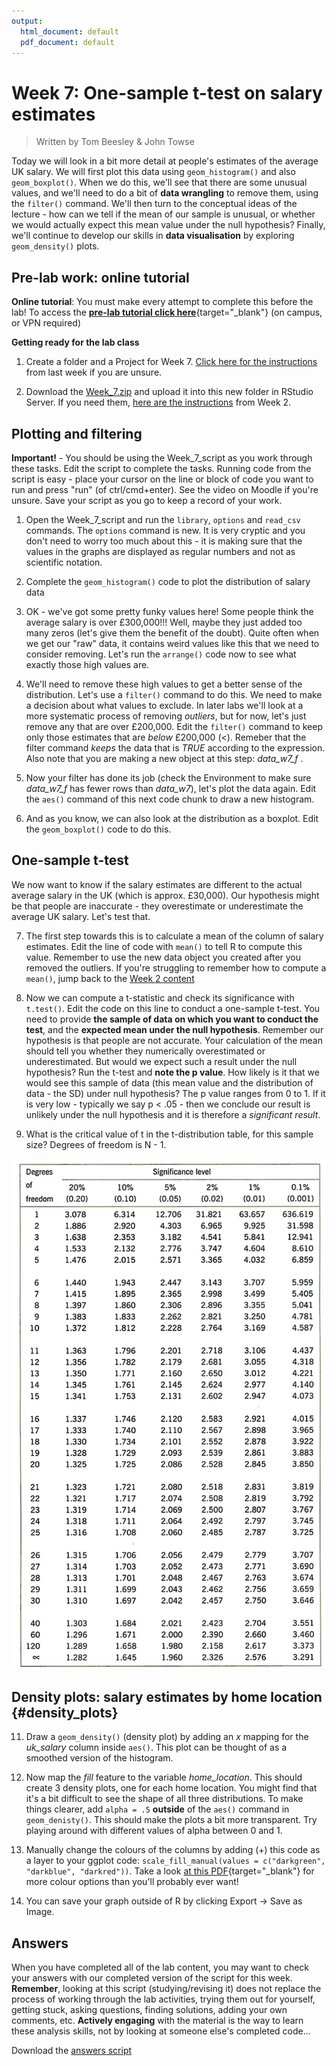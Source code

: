 ```yaml
---
output:
  html_document: default
  pdf_document: default
---
```





# Week 7: One-sample t-test on salary estimates

> Written by Tom Beesley & John Towse

Today we will look in a bit more detail at people's estimates of the average UK salary. We will first plot this data using `geom_histogram()` and also `geom_boxplot()`. When we do this, we'll see that there are some unusual values, and we'll need to do a bit of **data wrangling** to remove them, using the `filter()` command. We'll then turn to the conceptual ideas of the lecture - how can we tell if the mean of our sample is unusual, or whether we would actually expect this mean value under the null hypothesis? Finally, we'll continue to develop our skills in **data visualisation** by exploring `geom_density()` plots.

## Pre-lab work: online tutorial

**Online tutorial**: You must make every attempt to complete this before the lab! To access the [**pre-lab tutorial click here**](https://ma-rconnect.lancs.ac.uk/Week_7_LabPrep){target="_blank"} (on campus, or VPN required)

**Getting ready for the lab class** 

1. Create a folder and a Project for Week 7. [Click here for the instructions](#creating_project) from last week if you are unsure.

2. Download the [Week_7.zip](files/Week_7/Week_7.zip) and upload it into this new folder in RStudio Server. If you need them, [here are the instructions](#uploading_zip) from Week 2.

## Plotting and filtering

**Important!** - You should be using the Week_7_script as you work through these tasks. Edit the script to complete the tasks. Running code from the script is easy - place your cursor on the line or block of code you want to run and press "run" (of ctrl/cmd+enter). See the video on Moodle if you're unsure. Save your script as you go to keep a record of your work.

1. Open the Week_7_script and run the `library`, `options` and `read_csv` commands. The `options` command is new. It is very cryptic and you don't need to worry too much about this - it is making sure that the values in the graphs are displayed as regular numbers and not as scientific notation.

2. Complete the `geom_histogram()` code to plot the distribution of salary data

3. OK - we've got some pretty funky values here! Some people think the average salary is over £300,000!!! Well, maybe they just added too many zeros (let's give them the benefit of the doubt). Quite often when we get our "raw" data, it contains weird values like this that we need to consider removing. Let's run the `arrange()` code now to see what exactly those high values are.

4. We'll need to remove these high values to get a better sense of the distribution. Let's use a `filter()` command to do this. We need to make a decision about what values to exclude. In later labs we'll look at a more systematic process of removing *outliers*, but for now, let's just remove any that are over £200,000. Edit the `filter()` command to keep only those estimates that are *below* £200,000 (<). Remeber that the filter command *keeps* the data that is *TRUE* according to the expression. Also note that you are making a new object at this step: *data_w7_f* .

5. Now your filter has done its job (check the Environment to make sure *data_w7_f* has fewer rows than *data_w7*), let's plot the data again. Edit the `aes()` command of this next code chunk to draw a new histogram.

6. And as you know, we can also look at the distribution as a boxplot. Edit the `geom_boxplot()` code to do this.

## One-sample t-test

We now want to know if the salary estimates are different to the actual average salary in the UK (which is approx. £30,000). Our hypothesis might be that people are inaccurate - they overestimate or underestimate the average UK salary. Let's test that.

7. The first step towards this is to calculate a mean of the column of salary estimates. Edit the line of code with `mean()` to tell R to compute this value. Remember to use the new data object you created after you removed the outliers. If you're struggling to remember how to compute a `mean()`, jump back to the [Week 2 content](#mean_median)

8. Now we can compute a t-statistic and check its significance with `t.test()`. Edit the code on this line to conduct a one-sample t-test. You need to provide **the sample of data on which you want to conduct the test**, and the **expected mean under the null hypothesis**. Remember our hypothesis is that people are not accurate. Your calculation of the mean should tell you whether they numerically overestimated or underestimated. But would we expect such a result under the null hypothesis? Run the t-test and **note the p value**. How likely is it that we would see this sample of data (this mean value and the distribution of data - the SD) under null hypothesis? The p value ranges from 0 to 1. If it is very low - typically we say p < .05 - then we conclude our result is unlikely under the null hypothesis and it is therefore a *significant result*.

10. What is the critical value of t in the t-distribution table, for this sample size? Degrees of freedom is N - 1.


![](files/Week_7/ttable.png)

## Density plots: salary estimates by home location {#density_plots}

11. Draw a `geom_density()` (density plot) by adding an *x* mapping for the *uk_salary* column inside `aes()`. This plot can be thought of as a smoothed version of the histogram.

12. Now map the *fill* feature to the variable *home_location*. This should create 3 density plots, one for each home location. You might find that it's a bit difficult to see the shape of all three distributions. To make things clearer, add `alpha = .5` **outside** of the `aes()` command in `geom_denisty()`. This should make the plots a bit more transparent. Try playing around with different values of alpha between 0 and 1. 

13. Manually change the colours of the columns by adding (+) this code as a layer to your ggplot code: `scale_fill_manual(values = c("darkgreen", "darkblue", "darkred"))`. Take a look [at this PDF](files/Week_7/Rcolor.pdf){target="_blank"} for more colour options than you'll probably ever want!

14. You can save your graph outside of R by clicking Export -> Save as Image. 

## Answers

When you have completed all of the lab content, you may want to check your answers with our completed version of the script for this week. **Remember**, looking at this script (studying/revising it) does not replace the process of working through the lab activities, trying them out for yourself, getting stuck, asking questions, finding solutions, adding your own comments, etc. **Actively engaging** with the material is the way to learn these analysis skills, not by looking at someone else's completed code...

Download the [answers script](files/Week_7/Week_7_script_answers.R) 
